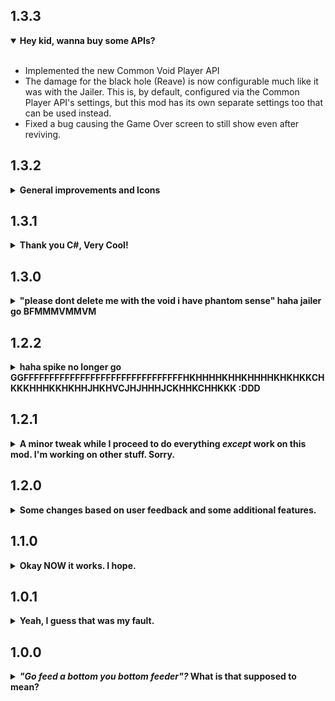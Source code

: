 ## 1.3.3
<details open>
<summary><strong>Hey kid, wanna buy some APIs?</strong></summary>
<br/>
<ul>
<li>Implemented the new Common Void Player API</li>
<li>The damage for the black hole (Reave) is now configurable much like it was with the Jailer. This is, by default, configured via the Common Player API's settings, but this mod has its own separate settings too that can be used instead.</li>
<li>Fixed a bug causing the Game Over screen to still show even after reviving.</li>
</details>

## 1.3.2
<details>
<summary><strong>General improvements and Icons</strong></summary>
<br/>
<ul>
<li><strong>Config defaults have changed.</strong> After hours of playing and tweaking stats between runs casually, I have come up with what I believe are adequate defaults for new people. I will take insight on these stats.</li>
<li>A unique survivor icon for the Jailer now exists (its just the normal icon with a blue outline lul).</li>
<li>Spike, Bind, Dive, Perforate, and Fury of the Warden all have ability icons now.</li>
<li>The Game Over screen is now delayed, allowing you to see the full death animation instead of blurring it part way through.</li>
<li>A new configuration option has been added that is admittedly not very useful (I just needed it for film-making), which turns attack speed into damage. The base attack speed applies, but all increases beyond that will add damage instead of speed.</li>
<li>The VR Aim Compensation configuration value can now be changed in-game via Risk of Options.</li>
</details>

## 1.3.1
<details>
<summary><strong>Thank you C#, Very Cool!</strong></summary>
<br/>
<ul>
<li>Reorganized the code, fixing a bug that caused the mod to accidentally depend on the entire VR Mod instead of the VR API.</li>
<li>Fixed a bug allowing Perforate to be spammed if you clicked quickly instead of holding it down (sorry autoclicker users, no more free DPS).</li>
</details>

## 1.3.0
<details>
<summary><strong>"please dont delete me with the void i have phantom sense" haha jailer go BFMMMVMMVM</strong></summary>
<br/>
<ul>
<li>Added experimental VR support through VRAPI. A few UX issues here and there but they are mostly ironed out.</li>
<li>Added a new configuration option, "VR Aim Compensation", to do stronger aim compensation whilst in VR in tandem with the existing aim compensation setting. It feels better to play with this on, but it <em>technically</em> gives you a slight advantage (albeit minimal). Configure at your own discretion.</li>
<li>The wind-down state of Bind (after grabbing something) can be interrupted by standard skills now, making combos a little faster to pull off.</li>
<li>Fixed a bug causing the lasso effect spawned by Bind to originate from your torso instead of from the muzzle of the arm.</li>
</details>

## 1.2.2
<details>
<summary><strong>haha spike no longer go GGFFFFFFFFFFFFFFFFFFFFFFFFFFFFFFFHKHHHHKHHKHHHHKHKHKKCHKKKHHHKKHKHHJHKHVCJHJHHHJCKHHKCHHKKK :DDD</strong></summary>
<br/>
<ul>
<li>Perforate (special) no longer gets "stuck" for a second or so when activating it whilst firing Spike or Bind; it now interrupts those abilities and activates immediately. No more wasted shots due to an annoying delay.</li>
<li>Fixed an issue where Spike could interrupt itself, spamming the charge-up sound when holding the primary fire button (it now only gets interrupted when frozen or killed, or by a priority skill).</li>
<li>Fixed an issue where Perforate could interrupt itself, firing darts every frame instead of at the appropriate interval (it now only gets interrupted when frozen or killed).</li>
<li>Fixed an issue where Bind could be interrupted in the middle of its sequence by the player (it now only gets interrupted when frozen or killed).</li>
</details>

## 1.2.1
<details>
<summary><strong>A minor tweak while I proceed to do everything <em>except</em> work on this mod. I'm working on other stuff. Sorry.</strong></summary>
<br/>
<ul>
<li>Significantly buffed the damage that Spike/Perforate does to Nullified targets, to better encourage using combos with the secondary.</li>
<li>The damage boost on Nullified targets is now a configuration option, and its default has been increased to +125% (from +70%).</li>
<li>Buffed the default lifesteal done by Bind to 20% (from 5%). <strong>⚠ Existing users will need to make this change themselves via the configuration file.</strong></li>
<li>Buffed the duration of the Nullify effect done by Bind (Normal enemies: 6s => 10s, Bosses: 3s => 5s). <strong>⚠ Existing users will need to make this change themselves via the configuration file.</strong></li>
</details>

## 1.2.0
<details>
<summary><strong>Some changes based on user feedback and some additional features.</strong></summary>
<ul>
<li>Added <a href="https://thunderstore.io/package/Rune580/Risk_Of_Options/">Risk Of Options</a> as a dependency.</li>
<li>The camera offset can now be configured. <strong>You can control this in real time with Risk of Options in-game.</strong></li>
<li>The character now becomes slightly transparent in combat. You can configure the transparency in and out of combat in the mod's configs. <strong>You can control this in real time with Risk of Options in-game.</strong></li>
<li>The default camera position is no longer set up like a shoulder camera.</li>
<li>Added <a href="https://thunderstore.io/package/Xan/NoSelfPing/">NoSelfPing</a> as a dependency to resolve the issue with being unable to ping things. It's part of why I actually made NoSelfPing in the first place.</li>
<li>Increased the hitscan angle and the maximum distance of Bind to make hits feel much more consistent and work from a longer range.</li>
<li>Bind now saps health from the target. The amount has been added to the mod's configuration. Its default value is 5%.</li>
<li>Bind now has a configurable duration for its application of Nullify. There is a separate configuration for bosses to balance it against bosses.</li>
<li>Fury now replaces Spike with a new sub-skill called "Perforate" that makes you fire much faster, but with less projectiles per burst. The net damage per second is much higher, and it becomes easier to deal with swarms. Spray and pray.</li>
<li>Some settings have had their defaults changed. It is recommended that you review your settings if you want to try the new defaults.</li>
</ul>
</details>

## 1.1.0
<details>
<summary><strong>Okay NOW it works. I hope.</strong></summary>
<ul>
<li>Fixed a few foolish bugs that could completely brick visual effects.</li>
<li>Fixed an error causing the Jailer to be unusable (stuck, could not activate skills) on remote clients in multiplayer environments.</li>
<li>Fixed a few bugs relating to missing networking components on objects that needed them.</li>
<li>Changed stats to be more appropriate.</li>
</ul>
</details>

## 1.0.1
<details>
<summary><strong>Yeah, I guess that was my fault.</strong></summary>
<ul>
<li>Fixed a reflection exception preventing the mod from loading on some clients.</li>
</ul>
</details>

## 1.0.0
<details>
<summary><strong><em>"Go feed a bottom you bottom feeder"?</em> What is that supposed to mean?</strong></summary>
<ul>
<li>ourple lober gaming</li>
</ul>
</details>
